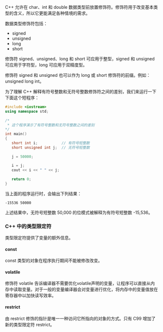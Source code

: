 

C++ 允许在 char、int 和 double 数据类型前放置修饰符。修饰符用于改变基本类型的含义，所以它更能满足各种情境的需求。

数据类型修饰符包括：

- signed
- unsigned
- long
- short

修饰符 signed、unsigned、long 和 short 可应用于整型，signed 和 unsigned 可应用于字符型，long 可应用于双精度型。

修饰符 signed 和 unsigned 也可以作为 long 或 short 修饰符的前缀。例如：unsigned long int。

为了理解 C++ 解释有符号整数和无符号整数修饰符之间的差别，我们来运行一下下面这个短程序：

```c++
#include <iostream>
using namespace std;
 
/* 
 * 这个程序演示了有符号整数和无符号整数之间的差别
*/
int main()
{
   short int i;           // 有符号短整数
   short unsigned int j;  // 无符号短整数
 
   j = 50000;
 
   i = j;
   cout << i << " " << j;
 
   return 0;
}
```
当上面的程序运行时，会输出下列结果：

```
-15536 50000
```

上述结果中，无符号短整数 50,000 的位模式被解释为有符号短整数 -15,536。

### C++ 中的类型限定符

类型限定符提供了变量的额外信息。

#### const

const 类型的对象在程序执行期间不能被修改改变。

#### volatile

修饰符 volatile 告诉编译器不需要优化volatile声明的变量，让程序可以直接从内存中读取变量。对于一般的变量编译器会对变量进行优化，将内存中的变量值放在寄存器中以加快读写效率。

#### restrict

由 restrict 修饰的指针是唯一一种访问它所指向的对象的方式。只有 C99 增加了新的类型限定符 restrict。


